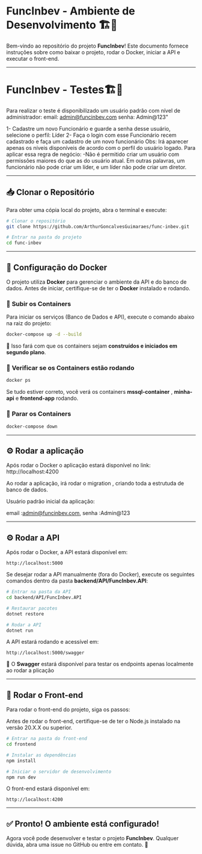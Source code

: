 # FuncInbev - Ambiente de Desenvolvimento 🏗️🚀

Bem-vindo ao repositório do projeto **FuncInbev**! Este documento fornece instruções sobre como baixar o projeto, rodar o Docker, iniciar a API e executar o front-end.

---

# FuncInbev - Testes🏗️🚀

Para realizar o teste é disponibilizado um usuário padrão com nível de administrador:
  email: admin@funcinbev.com
  senha: Admin@123"

1- Cadastre um novo Funcionário e guarde a senha desse usuário, selecione o perfil: Líder
2- Faça o login com esse Funcionário recem cadastrado e faça um cadastro de um novo funcionário
  Obs: Irá aparecer apenas os níveis disponíveis de acordo com o perfil do usuário logado.
  Para aplicar essa regra de negócio:
  -Não é permitido criar um usuário com permissões maiores do que as do usuário atual. Em outras palavras, um funcionário não pode criar um líder, e um líder não pode criar um diretor.

---

## 📥 Clonar o Repositório

Para obter uma cópia local do projeto, abra o terminal e execute:

```bash
# Clonar o repositório
git clone https://github.com/ArthurGoncalvesGuimaraes/func-inbev.git

# Entrar na pasta do projeto
cd func-inbev
```

---

## 🐳 Configuração do Docker

O projeto utiliza **Docker** para gerenciar o ambiente da API e do banco de dados. Antes de iniciar, certifique-se de ter o **Docker** instalado e rodando.

### 🔹 **Subir os Containers**

Para iniciar os serviços (Banco de Dados e API), execute o comando abaixo na raiz do projeto:

```bash
docker-compose up -d --build
```

📌 Isso fará com que os containers sejam **construídos e iniciados em segundo plano**.

### 🔹 **Verificar se os Containers estão rodando**

```bash
docker ps
```

Se tudo estiver correto, você verá os containers **mssql-container** , **minha-api** e **frontend-app** rodando.

### 🔹 **Parar os Containers**

```bash
docker-compose down
```

---
## ⚙️ Rodar a aplicação

Após rodar o Docker o aplicação estará disponível no link: http://localhost:4200

Ao rodar  a aplicação, irá rodar o migration , criando toda a estrutuda de banco de dados.

Usuário padrão inicial da aplicação:

  email :admin@funcinbev.com,
  senha :Admin@123

---

## ⚙️ Rodar a API

Após rodar o Docker, a API estará disponível em:

```
http://localhost:5000
```

Se desejar rodar a API manualmente (fora do Docker), execute os seguintes comandos dentro da pasta **backend/API/FuncInbev.API**:

```bash
# Entrar na pasta da API
cd backend/API/FuncInbev.API

# Restaurar pacotes
dotnet restore

# Rodar a API
dotnet run
```

A API estará rodando e acessível em:
```
http://localhost:5000/swagger
```
📌 O **Swagger** estará disponível para testar os endpoints apenas localmente ao rodar a plicação

---

## 🎨 Rodar o Front-end

Para rodar o front-end do projeto, siga os passos:

Antes de rodar o front-end, certifique-se de ter o Node.js instalado na versão 20.X.X ou superior.

```bash
# Entrar na pasta do front-end
cd frontend

# Instalar as dependências
npm install

# Iniciar o servidor de desenvolvimento
npm run dev
```

O front-end estará disponível em:
```
http://localhost:4200
```

---

## ✅ Pronto! O ambiente está configurado!
Agora você pode desenvolver e testar o projeto **FuncInbev**. Qualquer dúvida, abra uma issue no GitHub ou entre em contato. 🚀

